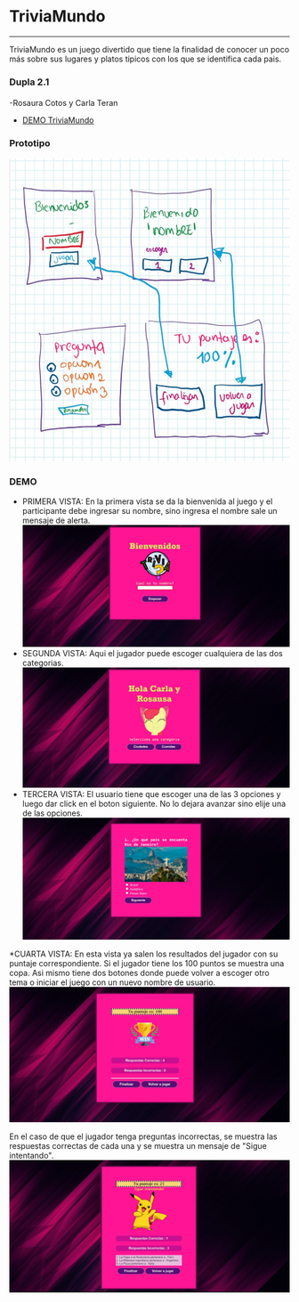 # TriviaMundo
***
TriviaMundo es un juego divertido que tiene la finalidad de conocer un poco más sobre  sus  lugares y platos tipicos con los que se identifica cada pais. 
### Dupla 2.1
#### 
-Rosaura Cotos y Carla Teran

* [DEMO TriviaMundo](https://trustygrumpyloopfission.rosauracotos.repl.co/) 

### Prototipo

![](/img/Prototipo.jpg)
### DEMO
* PRIMERA VISTA: En la primera vista se da la bienvenida al juego y el participante debe ingresar su nombre, sino ingresa el nombre sale un mensaje de alerta.
![](/img/Bienvenida.jpg)
* SEGUNDA VISTA: Aqui el jugador puede escoger cualquiera de las dos categorias.
![](/img/Categoria.jpg)
* TERCERA VISTA: El usuario tiene que escoger una de las 3 opciones y luego dar click en el boton siguiente. No lo dejara avanzar sino elije una de las opciones.
![](/img/Pregunta1.jpg)

*CUARTA VISTA: 
En esta vista ya salen los resultados del jugador con su puntaje correspondiente. Si el jugador tiene los 100 puntos se muestra una copa. Asi mismo tiene dos botones donde puede volver a escoger otro tema o iniciar el juego con un nuevo nombre de usuario.
![](/img/Puntajeperfecto.jpg)

En el caso de que el jugador tenga preguntas incorrectas, se muestra las respuestas correctas de cada una y se muestra un mensaje de "Sigue intentando".
![](/img/Puntaje.jpg)


